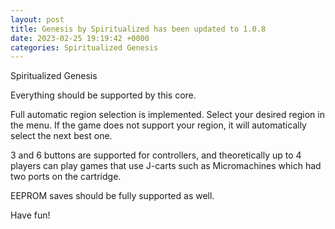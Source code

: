 ```yaml
---
layout: post
title: Genesis by Spiritualized has been updated to 1.0.8
date: 2023-02-25 19:19:42 +0000
categories: Spiritualized Genesis
---
```

Spiritualized Genesis

Everything should be supported by this core.

Full automatic region selection is implemented.  Select your desired region
in the menu.  If the game does not support your region, it will automatically
select the next best one.

3 and 6 buttons are supported for controllers, and theoretically up to 4
players can play games that use J-carts such as Micromachines which had two
ports on the cartridge.

EEPROM saves should be fully supported as well.

Have fun!

